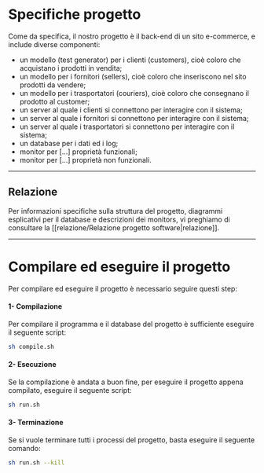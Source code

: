 # Specifiche progetto
Come da specifica, il nostro progetto è il back-end di un sito e-commerce, e include diverse componenti:
- un modello (test generator) per i clienti (customers), cioè coloro che acquistano i prodotti in vendita;
- un modello per i fornitori (sellers), cioè coloro che inseriscono nel sito prodotti da vendere;
- un modello per i trasportatori (couriers), cioè coloro che consegnano il prodotto al customer;
- un server al quale i clienti si connettono per interagire con il sistema;
- un server al quale i fornitori si connettono per interagire con il sistema;
- un server al quale i trasportatori si connettono per interagire con il sistema;
- un database per i dati ed i log;
- monitor per \[...] proprietà funzionali;
- monitor per \[...] proprietà non funzionali.
---
## Relazione
Per informazioni specifiche sulla struttura del progetto, diagrammi esplicativi per il database e descrizioni dei monitors, vi preghiamo di consultare la [[relazione/Relazione progetto software|relazione]].

---
# Compilare ed eseguire il progetto
Per compilare ed eseguire il progetto è necessario seguire questi step:
#### 1- Compilazione
Per compilare il programma e il database del progetto è sufficiente eseguire il seguente script:
```sh
sh compile.sh
```
#### 2- Esecuzione
Se la compilazione è andata a buon fine, per eseguire il progetto appena compilato, eseguire il seguente script:
```sh
sh run.sh
```
#### 3- Terminazione
Se si vuole terminare tutti i processi del progetto, basta eseguire il seguente comando:
```sh
sh run.sh --kill
```
